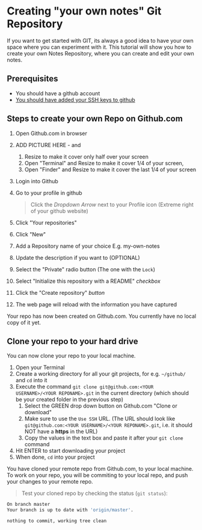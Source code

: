 # Creating "your own notes" Git Repository

If you want to get started with GIT, its always a good idea to have your own space where you can experiment with it. This tutorial will show you how to create your own Notes Repository, where you can create and edit your own notes.

## Prerequisites

- You should have a github account
- [You should have added your SSH keys to github](https://help.github.com/en/github/authenticating-to-github/generating-a-new-ssh-key-and-adding-it-to-the-ssh-agent)

## Steps to create your own Repo on Github.com

1. Open Github.com in browser
2. ADD PICTURE HERE - and

   1. Resize to make it cover only half over your screen
   2. Open "Terminal" and Resize to make it cover 1/4 of your screen,
   3. Open "Finder" and Resize to make it cover the last 1/4 of your screen

3. Login into Github
4. Go to your profile in github
   > Click the _Dropdown Arrow_ next to your Profile icon (Extreme right of your github website)
5. Click "Your repositories"
6. Click "New"
7. Add a Repository name of your choice E.g. my-own-notes
8. Update the description if you want to (OPTIONAL)
9. Select the "Private" radio button (The one with the `Lock`)
10. Select "Initialize this repository with a README" _checkbox_
11. Click the "Create repository" _button_
12. The web page will reload with the information you have captured

Your repo has now been created on Github.com. You currently have no local copy of it yet.

## Clone your repo to your hard drive

You can now clone your repo to your local machine.

1. Open your Terminal
1. Create a working directory for all your git projects, for e.g. `~/github/` and `cd` into it
1. Execute the command `git clone git@github.com:<YOUR USERNAME>/<YOUR REPONAME>.git` in the current directory (which should be your created folder in the previous step)
   1. Select the GREEN drop down button on Github.com "Clone or download"
   2. Make sure to use the `Use SSH` URL. (The URL should look like `git@github.com:<YOUR USERNAME>/<YOUR REPONAME>.git`, i.e. it should NOT have a **https** in the URL)
   3. Copy the values in the text box and paste it after your `git clone` command
1. Hit ENTER to start downloading your project
1. When done, `cd` into your project

You have cloned your remote repo from Github.com, to your local machine. To work on your repo, you will be commiting to your local repo, and push your changes to your remote repo.

> Test your cloned repo by checking the status (`git status`):

```bash
On branch master
Your branch is up to date with 'origin/master'.

nothing to commit, working tree clean
```
